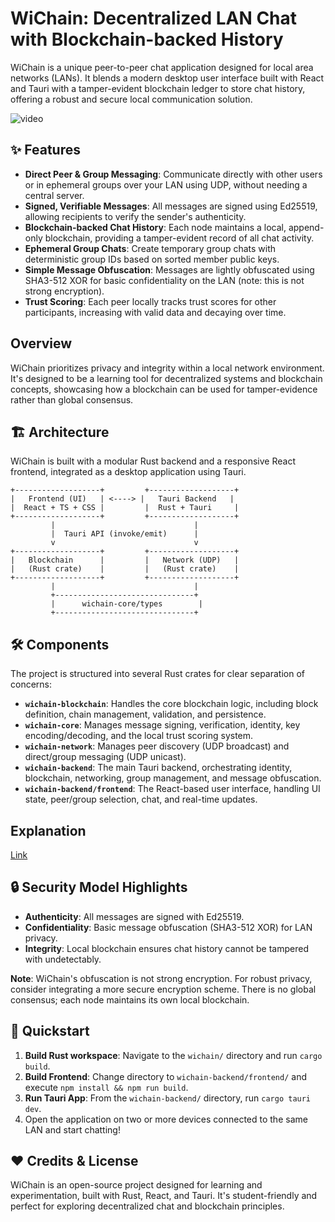 # WiChain: Decentralized LAN Chat with Blockchain-backed History

WiChain is a unique peer-to-peer chat application designed for local area networks (LANs). It blends a modern desktop user interface built with React and Tauri with a tamper-evident blockchain ledger to store chat history, offering a robust and secure local communication solution.

![video](https://raw.githubusercontent.com/mc095/wichain/main/public/demo-gif.gif)

## ✨ Features

  * **Direct Peer & Group Messaging**: Communicate directly with other users or in ephemeral groups over your LAN using UDP, without needing a central server.
  * **Signed, Verifiable Messages**: All messages are signed using Ed25519, allowing recipients to verify the sender's authenticity.
  * **Blockchain-backed Chat History**: Each node maintains a local, append-only blockchain, providing a tamper-evident record of all chat activity.
  * **Ephemeral Group Chats**: Create temporary group chats with deterministic group IDs based on sorted member public keys.
  * **Simple Message Obfuscation**: Messages are lightly obfuscated using SHA3-512 XOR for basic confidentiality on the LAN (note: this is not strong encryption).
  * **Trust Scoring**: Each peer locally tracks trust scores for other participants, increasing with valid data and decaying over time.

## Overview

WiChain prioritizes privacy and integrity within a local network environment. It's designed to be a learning tool for decentralized systems and blockchain concepts, showcasing how a blockchain can be used for tamper-evidence rather than global consensus.

## 🏗️ Architecture

WiChain is built with a modular Rust backend and a responsive React frontend, integrated as a desktop application using Tauri.

```
+-------------------+         +-------------------+
|   Frontend (UI)   | <----> |   Tauri Backend   |
|  React + TS + CSS |         |  Rust + Tauri     |
+-------------------+         +-------------------+
         |                               |
         |  Tauri API (invoke/emit)      |
         v                               v
+-------------------+         +-------------------+
|   Blockchain      |         |   Network (UDP)   |
|   (Rust crate)    |         |   (Rust crate)    |
+-------------------+         +-------------------+
         |                               |
         +-------------------------------+
         |      wichain-core/types        |
         +-------------------------------+
```

## 🛠️ Components

The project is structured into several Rust crates for clear separation of concerns:

  * **`wichain-blockchain`**: Handles the core blockchain logic, including block definition, chain management, validation, and persistence.
  * **`wichain-core`**: Manages message signing, verification, identity, key encoding/decoding, and the local trust scoring system.
  * **`wichain-network`**: Manages peer discovery (UDP broadcast) and direct/group messaging (UDP unicast).
  * **`wichain-backend`**: The main Tauri backend, orchestrating identity, blockchain, networking, group management, and message obfuscation.
  * **`wichain-backend/frontend`**: The React-based user interface, handling UI state, peer/group selection, chat, and real-time updates.


## Explanation
[Link](https://mc095.github.io/jsonparser/exp.html)

## 🔒 Security Model Highlights

  * **Authenticity**: All messages are signed with Ed25519.
  * **Confidentiality**: Basic message obfuscation (SHA3-512 XOR) for LAN privacy.
  * **Integrity**: Local blockchain ensures chat history cannot be tampered with undetectably.

**Note**: WiChain's obfuscation is not strong encryption. For robust privacy, consider integrating a more secure encryption scheme. There is no global consensus; each node maintains its own local blockchain.

## 🚀 Quickstart

1.  **Build Rust workspace**: Navigate to the `wichain/` directory and run `cargo build`.
2.  **Build Frontend**: Change directory to `wichain-backend/frontend/` and execute `npm install && npm run build`.
3.  **Run Tauri App**: From the `wichain-backend/` directory, run `cargo tauri dev`.
4.  Open the application on two or more devices connected to the same LAN and start chatting\!

## ❤️ Credits & License

WiChain is an open-source project designed for learning and experimentation, built with Rust, React, and Tauri. It's student-friendly and perfect for exploring decentralized chat and blockchain principles.
